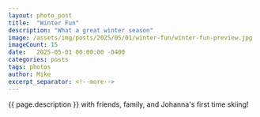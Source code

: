 ```yaml
---
layout: photo_post
title:  "Winter Fun"
description: "What a great winter season"
image: /assets/img/posts/2025/05/01/winter-fun/winter-fun-preview.jpg
imageCount: 15
date:   2025-05-01 00:00:00 -0400
categories: posts
tags: photos
author: Mike
excerpt_separator: <!--more-->
---
```


{{ page.description }} <!--more--> with friends, family, and Johanna's first time skiing!
